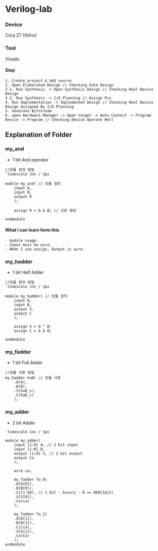 # Verilog-lab

### Device
Cora Z7 (Xilinx)
### Tool
Vivado
#### Step
```
1. Create project & Add source
2. Open Elaborated Design // Checking Gate Design
3-1. Run Synthesis -> Open Synthesis Design // Checking Real Device Design
3-2. Run Synthesis -> I/O Planning // Assign Pin
4. Run Implementation -> Implemented Design // Checking Real Device Design Assigned By I/O Planning
5. Generate Bitstream
6. open Hardware Manager -> Open target -> Auto Connect -> Program Device -> Program // Checking Device Operate Well
```

## Explanation of Folder
### my_and
- 1 bit And operator
```
//모듈 정의 방법
`timescale 1ns / 1ps

module my_and( // 모듈 정의
    input A,
    input B,
    output R
    );
    
    assign R = A & B; // 신호 생성
    
endmodule
```
#### What I can learn form this
    - module usage.
    - Input must be wire.
    - When I use assign, Output is wire.
### my_hadder
- 1 bit Half Adder
```
//모듈 정의 방법
`timescale 1ns / 1ps

module my_hadder( // 모듈 정의
    input A,
    input B,
    output S,
    output C
    );
    
    assign S = A ^ B;
    assign C = A & B;
    
endmodule

```
### my_fadder
- 1 bit Full Adder
```
//모듈 사용 방법
my_hadder ha0( // 모듈 사용
    .A(A),
    .B(B),
    .S(ha0_s),
    .C(ha0_c)
    );
```
### my_adder
- 2 bit Adder
```
`timescale 1ns / 1ps

module my_adder(
    input [1:0] A, // 2 bit input
    input [1:0] B,
    output [1:0] S, // 2 bit output
    output Co
    );
    
    wire ca;
    
    my_fadder fa_0(
    .A(A[0]),
    .B(B[0]),
    .Ci(1'b0), // 1 bit - binary - 0 == 0b0(1bit)
    .S(S[0]),
    .Co(ca)
    );
    
    my_fadder fa_1(
    .A(A[1]),
    .B(B[1]),
    .Ci(ca),
    .S(S[1]),
    .Co(Co)
    );
endmodule

```
